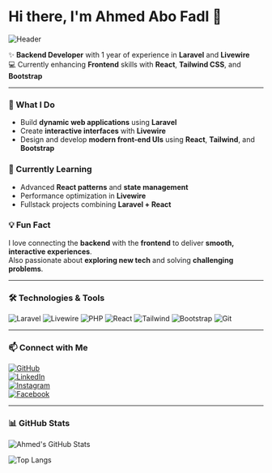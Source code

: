 # Hi there, I'm Ahmed Abo Fadl 👋

![Header](https://user-images.githubusercontent.com/74281703/74281703-3d9c-45db-9950-f15bd0cf96d7.png)

✨ **Backend Developer** with 1 year of experience in **Laravel** and **Livewire**  
💻 Currently enhancing **Frontend** skills with **React**, **Tailwind CSS**, and **Bootstrap**

---

### 🚀 What I Do
- Build **dynamic web applications** using **Laravel**  
- Create **interactive interfaces** with **Livewire**  
- Design and develop **modern front-end UIs** using **React**, **Tailwind**, and **Bootstrap**  

### 🌱 Currently Learning
- Advanced **React patterns** and **state management**  
- Performance optimization in **Livewire**  
- Fullstack projects combining **Laravel + React**

### 💡 Fun Fact
I love connecting the **backend** with the **frontend** to deliver **smooth, interactive experiences**.  
Also passionate about **exploring new tech** and solving **challenging problems**.  

---

### 🛠 Technologies & Tools
![Laravel](https://img.shields.io/badge/-Laravel-EF3F2F?style=flat-square&logo=laravel&logoColor=white) 
![Livewire](https://img.shields.io/badge/-Livewire-FF2D20?style=flat-square&logo=laravel&logoColor=white) 
![PHP](https://img.shields.io/badge/-PHP-777BB4?style=flat-square&logo=php&logoColor=white) 
![React](https://img.shields.io/badge/-React-61DAFB?style=flat-square&logo=react&logoColor=white) 
![Tailwind](https://img.shields.io/badge/-TailwindCSS-06B6D4?style=flat-square&logo=tailwind-css&logoColor=white) 
![Bootstrap](https://img.shields.io/badge/-Bootstrap-7952B3?style=flat-square&logo=bootstrap&logoColor=white) 
![Git](https://img.shields.io/badge/-Git-F05032?style=flat-square&logo=git&logoColor=white)  

---

### 📫 Connect with Me
[![GitHub](https://img.shields.io/badge/-GitHub-181717?style=flat-square&logo=github)](https://github.com/AhmedAboFadl)  
[![LinkedIn](https://img.shields.io/badge/-LinkedIn-0A66C2?style=flat-square&logo=linkedin)](https://www.linkedin.com/in/ahmed-mahmoud-6210ba309/)  
[![Instagram](https://img.shields.io/badge/-Instagram-E4405F?style=flat-square&logo=instagram)](https://www.instagram.com/xx_ahmed_abo_fadl_xx/)  
[![Facebook](https://img.shields.io/badge/-Facebook-1877F2?style=flat-square&logo=facebook)](https://www.facebook.com/ahmed.abo.fadl.2025)  

---

### 📊 GitHub Stats
![Ahmed's GitHub Stats](https://github-readme-stats.vercel.app/api?username=AhmedAboFadl&show_icons=true&count_private=true&hide_title=false&theme=dracula)

![Top Langs](https://github-readme-stats.vercel.app/api/top-langs/?username=AhmedAboFadl&layout=compact&theme=dracula) 
